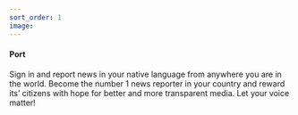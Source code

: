```yaml
---
sort_order: 1
image:
---
```


#### Port

Sign in and report news in your native language from anywhere you are in the world. Become the number 1 news reporter in your country and reward its’ citizens with hope for better and more transparent media. Let your voice matter! 